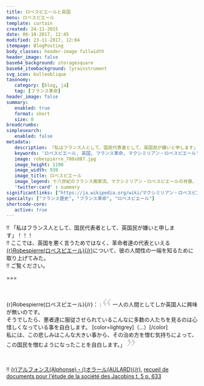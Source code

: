 ```yaml
---
title: ロベスピエールと英国
menu: ロベスピエール
template: curtain
created: 24-11-2015
date: 06-10-2017, 12:45
modified: 23-11-2017, 12:04
itempage: BlogPosting
body_classes: header-image fullwidth
header_image: false
base64_background: storagesquare
base64_itembackground: lyrainstrument
svg_icon: bulleoblique
taxonomy:
   category: [blog, ja]
   tag: [フランス革命]
header_image: false
summary:
   enabled: true
   format: short
   size: 0
breadcrumbs:
simplesearch:
   enabled: false
metadata:
   description: 「私はフランス人として、国民代表者として、英国民が嫌いと申します」！！！マクシミリアン・ロベスピエールがフランス革命中に英国との対立をきっかけに言った言葉が革命の人間性の一端をよく示している。
   keywords: 'ロベスピエール, 英国, フランス革命, マクシミリアン・ロベスピエール'
   image: robespierre_700x887.jpg
   image_height: 1190
   image_width: 939
   image_title: ロベスピエール
   image_legend: 十八世紀のフランス画家流、マクシミリアン・ロベスピエールの肖像、カルナヴァレ博物館、パリ
   'twitter:card' : summary
significantlinks: ["https://ja.wikipedia.org/wiki/マクシミリアン・ロベスピエール", "https://ja.wikipedia.org/wiki/アルフォンス・オラール"]
specialty: ["フランス歴史", "フランス革命", "ロベスピエール"]
shortcode-core:
   active: true
---
```


!! 「私はフランス人として、国民代表者として、英国民が嫌いと申します」！！！  
!! ここでは、英国を悪く言うためではなく、革命者達の代表といえる[{r}Robespierre(ロベスピエール){/r}][1]について、彼の人間性の一端を知るために取り上げてみた。  
!! ご覧ください。

===

<br>

{r}Robespierre(ロベスピエール){/r}：
: 
<span><svg xmlns="http://www.w3.org/2000/svg" width="22px" height="22px" viewBox="0 0 78 78" fill="lightgrey" opacity="1"><path d="M76.5 9.0009L57.0898 32.605c-.88226 1.10283-.88226 1.54397-.88226 1.76454 0 1.10286 1.76455 3.30857 2.8674 4.632l13.0167 14.99877L61.50123 74.9545 50.4727 59.51456c-2.87047-3.97028-10.80793-15.88413-10.80793-19.19267 0-1.76458.6617-2.4263 6.6171-9.7051C60.8395 12.74754 63.04522 10.98297 70.98575 3.0455L76.5 9.00092zm-38.16172 0L18.9281 32.605c-.88228 1.10283-.88228 1.54397-.88228 1.76454 0 1.10286 1.76457 3.30857 2.86742 4.632L33.92688 54.0003 23.3395 74.9545 12.30793 59.51456C9.44053 55.54428 1.5 43.63043 1.5 40.3219c0-1.76458.6617-2.4263 6.6171-9.7051C22.67475 12.74754 24.88043 10.98297 32.82097 3.0455l5.51732 5.9554z"/></svg></span> 
一人の人間としてしか英国人に興味が無いのです。  
そうでしたら、悪者達に服従させられているこんなに多数の人たちを見るのは心惜しくなっている事を自白します。 [color=lightgrey]（…）[/color]  
私には、この悲しみはこんな大きい事から、その治め方を憎む気持ちによって、この国民を憎むようになったことを自白します。」
 <span><svg xmlns="http://www.w3.org/2000/svg" width="22px" height="22px" viewBox="0 0 78 78" fill="lightgrey" opacity="1"><path d="M1.5 68.9991L20.9102 45.395c.88226-1.10283.88226-1.54397.88226-1.76454 0-1.10286-1.76455-3.30857-2.8674-4.632L5.90836 23.9997 16.49877 3.0455 27.5273 18.48544c2.87047 3.97028 10.80793 15.88413 10.80793 19.19267 0 1.76458-.6617 2.4263-6.6171 9.7051C17.1605 65.25246 14.95478 67.01703 7.01425 74.9545L1.5 68.99908zm38.16172 0L59.0719 45.395c.88228-1.10283.88228-1.54397.88228-1.76454 0-1.10286-1.76457-3.30857-2.86742-4.632L44.07312 23.9997 54.6605 3.0455l11.03157 15.43992C68.55947 22.45572 76.5 34.36957 76.5 37.6781c0 1.76458-.6617 2.4263-6.6171 9.7051C55.32526 65.25246 53.11957 67.01703 45.17904 74.9545l-5.51732-5.9554z"/></svg></span>  

<br>

!! [{r}アルフォンス(Alphonse)・()オラール(AULARD){/r}][2], [recueil de documents pour l'étude de la société des Jacobins t. 5 p. 633](https://francois-vidit.com/blog/fr/robespierre "フランス語での全文") 

[1]: https://ja.wikipedia.org/wiki/マクシミリアン・ロベス "https://ja.wikipedia.org/wiki/マクシミリアン・ロベスピエール"
[2]: https://ja.wikipedia.org/wiki/アルフォンス・オラール "https://ja.wikipedia.org/wiki/アルフォンス・オラール"